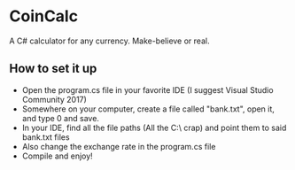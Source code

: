 # CoinCalc
A C# calculator for any currency. Make-believe or real.


## How to set it up
- Open the program.cs file in your favorite IDE (I suggest Visual Studio Community 2017)
- Somewhere on your computer, create a file called "bank.txt", open it, and type 0 and save.
- In your IDE, find all the file paths (All the C:\ crap) and point them to said bank.txt files
- Also change the exchange rate in the program.cs file
- Compile and enjoy!
